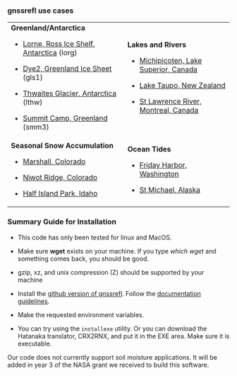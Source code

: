 
### gnssrefl use cases 


<table>
<TR>
<TD>
<B>Greenland/Antarctica</B>

* [Lorne, Ross Ice Shelf, Antarctica](use_cases/use_lorg.md) (lorg)

* [Dye2, Greenland Ice Sheet](use_cases/use_gls1.md) (gls1)

* [Thwaites Glacier, Antarctica](use_cases/use_lthw.md) (lthw)

* [Summit Camp, Greenland](use_cases/use_smm3.md) (smm3)

</TD>
<td>
<B>Lakes and Rivers</B>

* [Michipicoten, Lake Superior, Canada](use_cases/use_mchn.md) 

* [Lake Taupo, New Zealand](use_cases/use_tgho.md) 

* [St Lawrence River, Montreal, Canada](use_cases/use_pmtl.md) 

</TD>
</TR>
<TR>

<TD>
<B>Seasonal Snow Accumulation</B>

* [Marshall, Colorado](use_cases/use_p041.md) 

* [Niwot Ridge, Colorado](use_cases/use_nwot.md) 

* [Half Island Park, Idaho](use_cases/use_p360.md) 

</TD>
<TD>
<B>Ocean Tides</B>

* [Friday Harbor, Washington](use_cases/use_sc02.md) 

* [St Michael, Alaska](use_cases/use_at01.md) 

</TD>
</TR>
</Table>

<P>

### Summary Guide for Installation 

* This code has only been tested for linux and MacOS.

* Make sure **wget** exists on your machine.  If you type *which wget* and something comes back, you should be good.

* gzip, xz, and unix compression (Z) should be supported by your machine

* Install the [github version of gnssrefl](https://github.com/kristinemlarson/gnssrefl). Follow the [documentation guidelines](https://github.com/kristinemlarson/gnssrefl). 

* Make the requested environment variables.

* You can try using the <code>installexe</code> utility. Or you can download the Hatanaka 
translator, CRX2RNX, and put it in the EXE area. Make sure it is executable.

<P>

Our code does not currently support soil moisture applications. It will be added in year 3 of the NASA grant we received to 
build this software.
